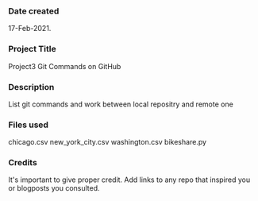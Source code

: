 ### Date created
17-Feb-2021.

### Project Title
Project3 Git Commands on GitHub

### Description
List git commands and work between local repositry and remote one

### Files used
chicago.csv
new_york_city.csv
washington.csv
bikeshare.py

### Credits
It's important to give proper credit. Add links to any repo that inspired you or blogposts you consulted.

